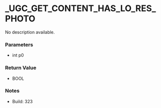 # _UGC_GET_CONTENT_HAS_LO_RES_PHOTO

No description available.

### Parameters
* int p0

### Return Value
* BOOL

### Notes
* Build: 323

